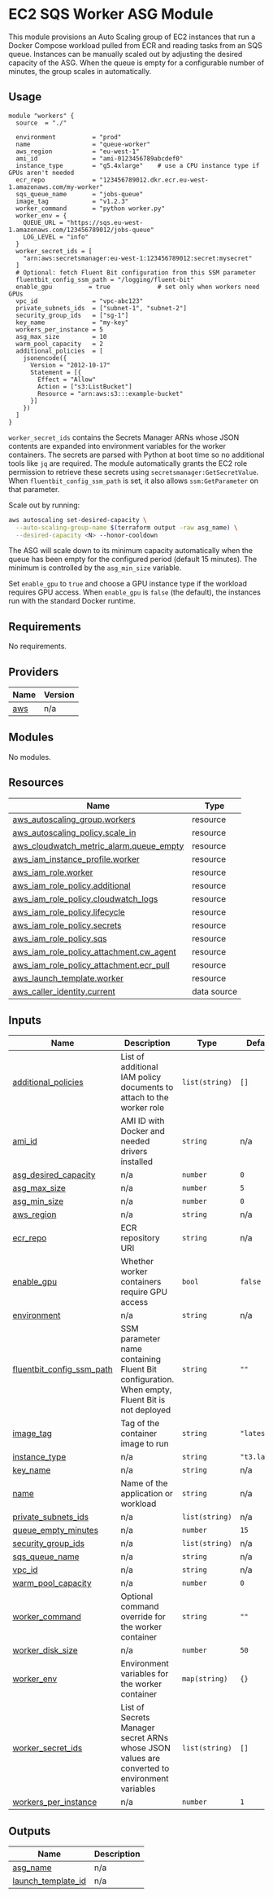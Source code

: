 # EC2 SQS Worker ASG Module

This module provisions an Auto Scaling group of EC2 instances that run a
Docker Compose workload pulled from ECR and reading tasks from an SQS queue.
Instances can be manually scaled out by adjusting the desired capacity of the
ASG. When the queue is empty for a configurable number of minutes, the group
scales in automatically.

## Usage

```hcl
module "workers" {
  source  = "./"

  environment          = "prod"
  name                 = "queue-worker"
  aws_region           = "eu-west-1"
  ami_id               = "ami-0123456789abcdef0"
  instance_type        = "g5.4xlarge"    # use a CPU instance type if GPUs aren't needed
  ecr_repo             = "123456789012.dkr.ecr.eu-west-1.amazonaws.com/my-worker"
  sqs_queue_name       = "jobs-queue"
  image_tag            = "v1.2.3"
  worker_command       = "python worker.py"
  worker_env = {
    QUEUE_URL = "https://sqs.eu-west-1.amazonaws.com/123456789012/jobs-queue"
    LOG_LEVEL = "info"
  }
  worker_secret_ids = [
    "arn:aws:secretsmanager:eu-west-1:123456789012:secret:mysecret"
  ]
  # Optional: fetch Fluent Bit configuration from this SSM parameter
  fluentbit_config_ssm_path = "/logging/fluent-bit"
  enable_gpu          = true             # set only when workers need GPUs
  vpc_id               = "vpc-abc123"
  private_subnets_ids  = ["subnet-1", "subnet-2"]
  security_group_ids   = ["sg-1"]
  key_name             = "my-key"
  workers_per_instance = 5
  asg_max_size         = 10
  warm_pool_capacity   = 2
  additional_policies  = [
    jsonencode({
      Version = "2012-10-17"
      Statement = [{
        Effect = "Allow"
        Action = ["s3:ListBucket"]
        Resource = "arn:aws:s3:::example-bucket"
      }]
    })
  ]
}
```

`worker_secret_ids` contains the Secrets Manager ARNs whose JSON contents are
expanded into environment variables for the worker containers. The secrets are
parsed with Python at boot time so no additional tools like `jq` are required.
The module automatically grants the EC2 role permission to retrieve these
secrets using `secretsmanager:GetSecretValue`. When `fluentbit_config_ssm_path`
is set, it also allows `ssm:GetParameter` on that parameter.

Scale out by running:

```sh
aws autoscaling set-desired-capacity \
  --auto-scaling-group-name $(terraform output -raw asg_name) \
  --desired-capacity <N> --honor-cooldown
```

The ASG will scale down to its minimum capacity automatically when the queue has been empty for the
configured period (default 15 minutes). The minimum is controlled by the
`asg_min_size` variable.

Set `enable_gpu` to `true` and choose a GPU instance type if the workload
requires GPU access. When `enable_gpu` is `false` (the default), the instances
run with the standard Docker runtime.

<!-- BEGIN_TF_DOCS -->
## Requirements

No requirements.

## Providers

| Name | Version |
|------|---------|
| <a name="provider_aws"></a> [aws](#provider\_aws) | n/a |

## Modules

No modules.

## Resources

| Name | Type |
|------|------|
| [aws_autoscaling_group.workers](https://registry.terraform.io/providers/hashicorp/aws/latest/docs/resources/autoscaling_group) | resource |
| [aws_autoscaling_policy.scale_in](https://registry.terraform.io/providers/hashicorp/aws/latest/docs/resources/autoscaling_policy) | resource |
| [aws_cloudwatch_metric_alarm.queue_empty](https://registry.terraform.io/providers/hashicorp/aws/latest/docs/resources/cloudwatch_metric_alarm) | resource |
| [aws_iam_instance_profile.worker](https://registry.terraform.io/providers/hashicorp/aws/latest/docs/resources/iam_instance_profile) | resource |
| [aws_iam_role.worker](https://registry.terraform.io/providers/hashicorp/aws/latest/docs/resources/iam_role) | resource |
| [aws_iam_role_policy.additional](https://registry.terraform.io/providers/hashicorp/aws/latest/docs/resources/iam_role_policy) | resource |
| [aws_iam_role_policy.cloudwatch_logs](https://registry.terraform.io/providers/hashicorp/aws/latest/docs/resources/iam_role_policy) | resource |
| [aws_iam_role_policy.lifecycle](https://registry.terraform.io/providers/hashicorp/aws/latest/docs/resources/iam_role_policy) | resource |
| [aws_iam_role_policy.secrets](https://registry.terraform.io/providers/hashicorp/aws/latest/docs/resources/iam_role_policy) | resource |
| [aws_iam_role_policy.sqs](https://registry.terraform.io/providers/hashicorp/aws/latest/docs/resources/iam_role_policy) | resource |
| [aws_iam_role_policy_attachment.cw_agent](https://registry.terraform.io/providers/hashicorp/aws/latest/docs/resources/iam_role_policy_attachment) | resource |
| [aws_iam_role_policy_attachment.ecr_pull](https://registry.terraform.io/providers/hashicorp/aws/latest/docs/resources/iam_role_policy_attachment) | resource |
| [aws_launch_template.worker](https://registry.terraform.io/providers/hashicorp/aws/latest/docs/resources/launch_template) | resource |
| [aws_caller_identity.current](https://registry.terraform.io/providers/hashicorp/aws/latest/docs/data-sources/caller_identity) | data source |

## Inputs

| Name | Description | Type | Default | Required |
|------|-------------|------|---------|:--------:|
| <a name="input_additional_policies"></a> [additional\_policies](#input\_additional\_policies) | List of additional IAM policy documents to attach to the worker role | `list(string)` | `[]` | no |
| <a name="input_ami_id"></a> [ami\_id](#input\_ami\_id) | AMI ID with Docker and needed drivers installed | `string` | n/a | yes |
| <a name="input_asg_desired_capacity"></a> [asg\_desired\_capacity](#input\_asg\_desired\_capacity) | n/a | `number` | `0` | no |
| <a name="input_asg_max_size"></a> [asg\_max\_size](#input\_asg\_max\_size) | n/a | `number` | `5` | no |
| <a name="input_asg_min_size"></a> [asg\_min\_size](#input\_asg\_min\_size) | n/a | `number` | `0` | no |
| <a name="input_aws_region"></a> [aws\_region](#input\_aws\_region) | n/a | `string` | n/a | yes |
| <a name="input_ecr_repo"></a> [ecr\_repo](#input\_ecr\_repo) | ECR repository URI | `string` | n/a | yes |
| <a name="input_enable_gpu"></a> [enable\_gpu](#input\_enable\_gpu) | Whether worker containers require GPU access | `bool` | `false` | no |
| <a name="input_environment"></a> [environment](#input\_environment) | n/a | `string` | n/a | yes |
| <a name="input_fluentbit_config_ssm_path"></a> [fluentbit\_config\_ssm\_path](#input\_fluentbit\_config\_ssm\_path) | SSM parameter name containing Fluent Bit configuration. When empty, Fluent Bit is not deployed | `string` | `""` | no |
| <a name="input_image_tag"></a> [image\_tag](#input\_image\_tag) | Tag of the container image to run | `string` | `"latest"` | no |
| <a name="input_instance_type"></a> [instance\_type](#input\_instance\_type) | n/a | `string` | `"t3.large"` | no |
| <a name="input_key_name"></a> [key\_name](#input\_key\_name) | n/a | `string` | n/a | yes |
| <a name="input_name"></a> [name](#input\_name) | Name of the application or workload | `string` | n/a | yes |
| <a name="input_private_subnets_ids"></a> [private\_subnets\_ids](#input\_private\_subnets\_ids) | n/a | `list(string)` | n/a | yes |
| <a name="input_queue_empty_minutes"></a> [queue\_empty\_minutes](#input\_queue\_empty\_minutes) | n/a | `number` | `15` | no |
| <a name="input_security_group_ids"></a> [security\_group\_ids](#input\_security\_group\_ids) | n/a | `list(string)` | n/a | yes |
| <a name="input_sqs_queue_name"></a> [sqs\_queue\_name](#input\_sqs\_queue\_name) | n/a | `string` | n/a | yes |
| <a name="input_vpc_id"></a> [vpc\_id](#input\_vpc\_id) | n/a | `string` | n/a | yes |
| <a name="input_warm_pool_capacity"></a> [warm\_pool\_capacity](#input\_warm\_pool\_capacity) | n/a | `number` | `0` | no |
| <a name="input_worker_command"></a> [worker\_command](#input\_worker\_command) | Optional command override for the worker container | `string` | `""` | no |
| <a name="input_worker_disk_size"></a> [worker\_disk\_size](#input\_worker\_disk\_size) | n/a | `number` | `50` | no |
| <a name="input_worker_env"></a> [worker\_env](#input\_worker\_env) | Environment variables for the worker container | `map(string)` | `{}` | no |
| <a name="input_worker_secret_ids"></a> [worker\_secret\_ids](#input\_worker\_secret\_ids) | List of Secrets Manager secret ARNs whose JSON values are converted to environment variables | `list(string)` | `[]` | no |
| <a name="input_workers_per_instance"></a> [workers\_per\_instance](#input\_workers\_per\_instance) | n/a | `number` | `1` | no |

## Outputs

| Name | Description |
|------|-------------|
| <a name="output_asg_name"></a> [asg\_name](#output\_asg\_name) | n/a |
| <a name="output_launch_template_id"></a> [launch\_template\_id](#output\_launch\_template\_id) | n/a |
<!-- END_TF_DOCS -->
